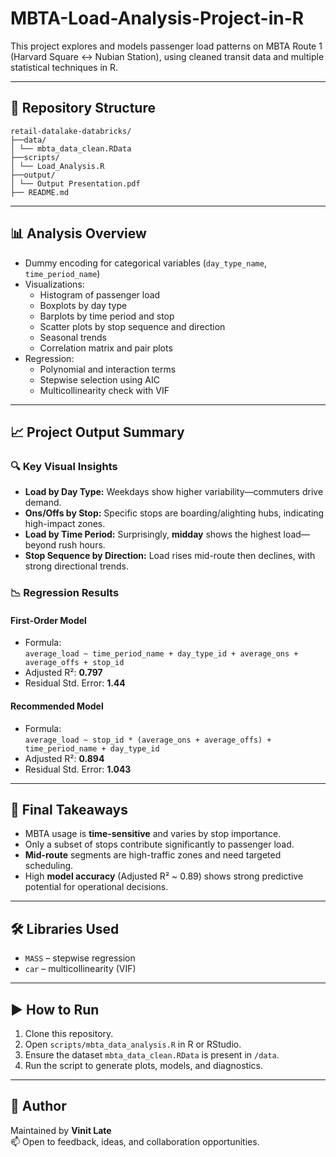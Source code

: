 # MBTA-Load-Analysis-Project-in-R

This project explores and models passenger load patterns on MBTA Route 1 (Harvard Square ↔ Nubian Station), using cleaned transit data and multiple statistical techniques in R.

---

## 📂 Repository Structure

```
retail-datalake-databricks/
├──data/
│ └── mbta_data_clean.RData
├──scripts/
│ └── Load_Analysis.R
├──output/
│ └── Output Presentation.pdf
├── README.md

```
---

## 📊 Analysis Overview

- Dummy encoding for categorical variables (`day_type_name`, `time_period_name`)
- Visualizations:
  - Histogram of passenger load
  - Boxplots by day type
  - Barplots by time period and stop
  - Scatter plots by stop sequence and direction
  - Seasonal trends
  - Correlation matrix and pair plots
- Regression:
  - Polynomial and interaction terms
  - Stepwise selection using AIC
  - Multicollinearity check with VIF

---

## 📈 Project Output Summary

### 🔍 Key Visual Insights
- **Load by Day Type:** Weekdays show higher variability—commuters drive demand.
- **Ons/Offs by Stop:** Specific stops are boarding/alighting hubs, indicating high-impact zones.
- **Load by Time Period:** Surprisingly, **midday** shows the highest load—beyond rush hours.
- **Stop Sequence by Direction:** Load rises mid-route then declines, with strong directional trends.

### 📉 Regression Results

#### First-Order Model
- Formula:  
  `average_load ~ time_period_name + day_type_id + average_ons + average_offs + stop_id`
- Adjusted R²: **0.797**
- Residual Std. Error: **1.44**

#### Recommended Model
- Formula:  
  `average_load ~ stop_id * (average_ons + average_offs) + time_period_name + day_type_id`
- Adjusted R²: **0.894**
- Residual Std. Error: **1.043**

---

## 🚀 Final Takeaways

- MBTA usage is **time-sensitive** and varies by stop importance.
- Only a subset of stops contribute significantly to passenger load.
- **Mid-route** segments are high-traffic zones and need targeted scheduling.
- High **model accuracy** (Adjusted R² ~ 0.89) shows strong predictive potential for operational decisions.

---

## 🛠️ Libraries Used

- `MASS` – stepwise regression
- `car` – multicollinearity (VIF)

---

## ▶️ How to Run

1. Clone this repository.
2. Open `scripts/mbta_data_analysis.R` in R or RStudio.
3. Ensure the dataset `mbta_data_clean.RData` is present in `/data`.
4. Run the script to generate plots, models, and diagnostics.

---

## 🙋 Author

Maintained by **Vinit Late**  
📫 Open to feedback, ideas, and collaboration opportunities.
